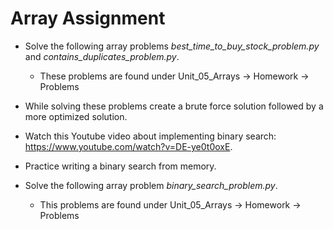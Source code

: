 # Array Assignment
- Solve the following array problems *best_time_to_buy_stock_problem.py* and *contains_duplicates_problem.py*.
    - These problems are found under Unit_05_Arrays -> Homework -> Problems
- While solving these problems create a brute force solution followed by a more optimized solution.

- Watch this Youtube video about implementing binary search: https://www.youtube.com/watch?v=DE-ye0t0oxE.
- Practice writing a binary search from memory.
- Solve the following array problem *binary_search_problem.py*.
    - This problems are found under Unit_05_Arrays -> Homework -> Problems
